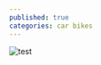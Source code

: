 ```yaml
---
published: true
categories: car bikes
---
```


![test](https://www.enterprise.com/content/dam/global-vehicle-images/cars/FORD_FOCU_2012-1.png)
